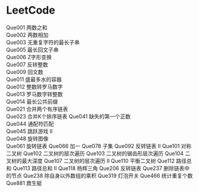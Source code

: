 # LeetCode

Que001      两数之和\
Que002      两数相加\
Que003      无重复字符的最长子串\
Que005      最长回文子串\
Que006      Z字形变换\
Que007      反转整数\
Que009      回文数\
Que011      盛最多水的容器\
Que012      整数转罗马数字\
Que013      罗马数字转整数\
Que014      最长公共前缀\
Que021      合并两个有序链表\
Que023      合并K个排序链表
Que041      缺失的第一个正数\
Que044      通配符匹配\
Que045      跳跃游戏 II\
Que048      旋转图像\
Que061      旋转链表
Que066      加一
Que078      子集
Que092      反转链表 II
Que101      对称二叉树
Que102      二叉树的层次遍历
Que103      二叉树的锯齿形层次遍历
Que104      二叉树的最大深度
Que107      二叉树的层次遍历 II
Que110      平衡二叉树
Que112      路径总和
Que113      路径总和 II
Que118      杨辉三角
Que206      反转链表
Que237      删除链表中的节点
Que238      除自身以外数组的乘积
Que319      灯泡开关
Que466      统计重复个数
Que881      救生艇